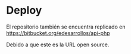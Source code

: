 Deploy
======
El repositorio también se encuentra replicado en
https://bitbucket.org/edesarrollos/api-php

Debido a que este es la URL open source.
